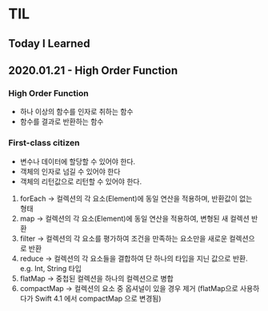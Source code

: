 # TIL

## Today I Learned

## 2020.01.21 - High Order Function

### High Order Function
- 하나 이상의 함수를 인자로 취하는 함수 
- 함수를 결과로 반환하는 함수 

### First-class citizen
- 변수나 데이터에 할당할 수 있어야 한다.
- 객체의 인자로 넘길 수 있어야 한다
- 객체의 리턴값으로 리턴할 수 있어야 한다.

1. forEach -> 컬렉션의 각 요소(Element)에 동일 연산을 적용하며, 반환값이 없는 형태 
2. map -> 컬렉션의 각 요소(Element)에 동일 연산을 적용하여, 변형된 새 컬렉션 반환 
3. filter -> 컬렉션의 각 요소를 평가하여 조건을 만족하는 요소만을 새로운 컬렉션으로 반환 
4. reduce -> 컬렉션의 각 요소들을 결합하여 단 하나의 타입을 지닌 값으로 반환.  e.g. Int, String 타입 
5. flatMap -> 중첩된 컬렉션을 하나의 컬렉션으로 병합 
6. compactMap -> 컬렉션의 요소 중 옵셔널이 있을 경우 제거 
(flatMap으로 사용하다가 Swift 4.1 에서 compactMap 으로 변경됨) 

